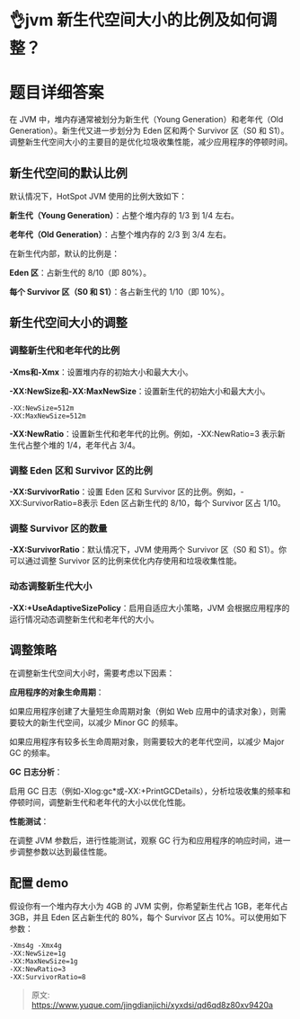 # 👌jvm 新生代空间大小的比例及如何调整？

# 题目详细答案
在 JVM 中，堆内存通常被划分为新生代（Young Generation）和老年代（Old Generation）。新生代又进一步划分为 Eden 区和两个 Survivor 区（S0 和 S1）。调整新生代空间大小的主要目的是优化垃圾收集性能，减少应用程序的停顿时间。

## 新生代空间的默认比例
默认情况下，HotSpot JVM 使用的比例大致如下：

**新生代（Young Generation）**：占整个堆内存的 1/3 到 1/4 左右。

**老年代（Old Generation）**：占整个堆内存的 2/3 到 3/4 左右。

在新生代内部，默认的比例是：

**Eden 区**：占新生代的 8/10（即 80%）。

**每个 Survivor 区（S0 和 S1）**：各占新生代的 1/10（即 10%）。

## 新生代空间大小的调整
### 调整新生代和老年代的比例
**-Xms和-Xmx**：设置堆内存的初始大小和最大大小。

**-XX:NewSize和-XX:MaxNewSize**：设置新生代的初始大小和最大大小。

```plain
-XX:NewSize=512m
-XX:MaxNewSize=512m
```

**-XX:NewRatio**：设置新生代和老年代的比例。例如，-XX:NewRatio=3 表示新生代占整个堆的 1/4，老年代占 3/4。

### 调整 Eden 区和 Survivor 区的比例
**-XX:SurvivorRatio**：设置 Eden 区和 Survivor 区的比例。例如，-XX:SurvivorRatio=8表示 Eden 区占新生代的 8/10，每个 Survivor 区占 1/10。

### 调整 Survivor 区的数量
**-XX:SurvivorRatio**：默认情况下，JVM 使用两个 Survivor 区（S0 和 S1）。你可以通过调整 Survivor 区的比例来优化内存使用和垃圾收集性能。

### 动态调整新生代大小
**-XX:+UseAdaptiveSizePolicy**：启用自适应大小策略，JVM 会根据应用程序的运行情况动态调整新生代和老年代的大小。

## 调整策略
在调整新生代空间大小时，需要考虑以下因素：

**应用程序的对象生命周期**：

如果应用程序创建了大量短生命周期对象（例如 Web 应用中的请求对象），则需要较大的新生代空间，以减少 Minor GC 的频率。

如果应用程序有较多长生命周期对象，则需要较大的老年代空间，以减少 Major GC 的频率。

**GC 日志分析**：

启用 GC 日志（例如-Xlog:gc*或-XX:+PrintGCDetails），分析垃圾收集的频率和停顿时间，调整新生代和老年代的大小以优化性能。

**性能测试**：

在调整 JVM 参数后，进行性能测试，观察 GC 行为和应用程序的响应时间，进一步调整参数以达到最佳性能。

## 配置 demo
假设你有一个堆内存大小为 4GB 的 JVM 实例，你希望新生代占 1GB，老年代占 3GB，并且 Eden 区占新生代的 80%，每个 Survivor 区占 10%。可以使用如下参数：

```plain
-Xms4g -Xmx4g
-XX:NewSize=1g 
-XX:MaxNewSize=1g
-XX:NewRatio=3
-XX:SurvivorRatio=8
```



> 原文: <https://www.yuque.com/jingdianjichi/xyxdsi/qd6qd8z80xv9420a>